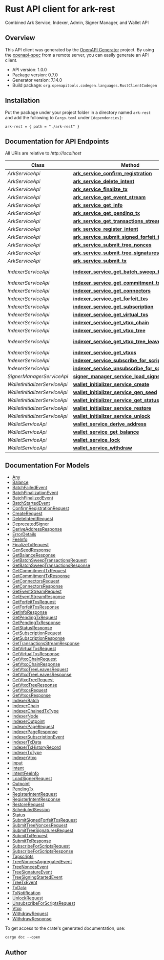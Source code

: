 # Rust API client for ark-rest

Combined Ark Service, Indexer, Admin, Signer Manager, and Wallet API

## Overview

This API client was generated by the [OpenAPI Generator](https://openapi-generator.tech) project. By using the [openapi-spec](https://openapis.org) from a remote server, you can easily generate an API client.

- API version: 1.0.0
- Package version: 0.7.0
- Generator version: 7.14.0
- Build package: `org.openapitools.codegen.languages.RustClientCodegen`

## Installation

Put the package under your project folder in a directory named `ark-rest` and add the following to `Cargo.toml` under `[dependencies]`:

```
ark-rest = { path = "./ark-rest" }
```

## Documentation for API Endpoints

All URIs are relative to _http://localhost_

| Class                         | Method                                                                                                                     | HTTP request                                                                      | Description |
| ----------------------------- | -------------------------------------------------------------------------------------------------------------------------- | --------------------------------------------------------------------------------- | ----------- |
| _ArkServiceApi_               | [**ark_service_confirm_registration**](docs/ArkServiceApi.md#ark_service_confirm_registration)                             | **POST** /v1/batch/ack                                                            |             |
| _ArkServiceApi_               | [**ark_service_delete_intent**](docs/ArkServiceApi.md#ark_service_delete_intent)                                           | **POST** /v1/batch/deleteIntent                                                   |             |
| _ArkServiceApi_               | [**ark_service_finalize_tx**](docs/ArkServiceApi.md#ark_service_finalize_tx)                                               | **POST** /v1/tx/finalize                                                          |             |
| _ArkServiceApi_               | [**ark_service_get_event_stream**](docs/ArkServiceApi.md#ark_service_get_event_stream)                                     | **GET** /v1/batch/events                                                          |             |
| _ArkServiceApi_               | [**ark_service_get_info**](docs/ArkServiceApi.md#ark_service_get_info)                                                     | **GET** /v1/info                                                                  |             |
| _ArkServiceApi_               | [**ark_service_get_pending_tx**](docs/ArkServiceApi.md#ark_service_get_pending_tx)                                         | **POST** /v1/tx/pending                                                           |             |
| _ArkServiceApi_               | [**ark_service_get_transactions_stream**](docs/ArkServiceApi.md#ark_service_get_transactions_stream)                       | **GET** /v1/txs                                                                   |             |
| _ArkServiceApi_               | [**ark_service_register_intent**](docs/ArkServiceApi.md#ark_service_register_intent)                                       | **POST** /v1/batch/registerIntent                                                 |             |
| _ArkServiceApi_               | [**ark_service_submit_signed_forfeit_txs**](docs/ArkServiceApi.md#ark_service_submit_signed_forfeit_txs)                   | **POST** /v1/batch/submitForfeitTxs                                               |             |
| _ArkServiceApi_               | [**ark_service_submit_tree_nonces**](docs/ArkServiceApi.md#ark_service_submit_tree_nonces)                                 | **POST** /v1/batch/tree/submitNonces                                              |             |
| _ArkServiceApi_               | [**ark_service_submit_tree_signatures**](docs/ArkServiceApi.md#ark_service_submit_tree_signatures)                         | **POST** /v1/batch/tree/submitSignatures                                          |             |
| _ArkServiceApi_               | [**ark_service_submit_tx**](docs/ArkServiceApi.md#ark_service_submit_tx)                                                   | **POST** /v1/tx/submit                                                            |             |
| _IndexerServiceApi_           | [**indexer_service_get_batch_sweep_transactions**](docs/IndexerServiceApi.md#indexer_service_get_batch_sweep_transactions) | **GET** /v1/indexer/batch/{batch_outpoint.txid}/{batch_outpoint.vout}/sweepTxs    |             |
| _IndexerServiceApi_           | [**indexer_service_get_commitment_tx**](docs/IndexerServiceApi.md#indexer_service_get_commitment_tx)                       | **GET** /v1/indexer/commitmentTx/{txid}                                           |             |
| _IndexerServiceApi_           | [**indexer_service_get_connectors**](docs/IndexerServiceApi.md#indexer_service_get_connectors)                             | **GET** /v1/indexer/commitmentTx/{txid}/connectors                                |             |
| _IndexerServiceApi_           | [**indexer_service_get_forfeit_txs**](docs/IndexerServiceApi.md#indexer_service_get_forfeit_txs)                           | **GET** /v1/indexer/commitmentTx/{txid}/forfeitTxs                                |             |
| _IndexerServiceApi_           | [**indexer_service_get_subscription**](docs/IndexerServiceApi.md#indexer_service_get_subscription)                         | **GET** /v1/indexer/script/subscription/{subscription_id}                         |             |
| _IndexerServiceApi_           | [**indexer_service_get_virtual_txs**](docs/IndexerServiceApi.md#indexer_service_get_virtual_txs)                           | **GET** /v1/indexer/virtualTx/{txids}                                             |             |
| _IndexerServiceApi_           | [**indexer_service_get_vtxo_chain**](docs/IndexerServiceApi.md#indexer_service_get_vtxo_chain)                             | **GET** /v1/indexer/vtxo/{outpoint.txid}/{outpoint.vout}/chain                    |             |
| _IndexerServiceApi_           | [**indexer_service_get_vtxo_tree**](docs/IndexerServiceApi.md#indexer_service_get_vtxo_tree)                               | **GET** /v1/indexer/batch/{batch_outpoint.txid}/{batch_outpoint.vout}/tree        |             |
| _IndexerServiceApi_           | [**indexer_service_get_vtxo_tree_leaves**](docs/IndexerServiceApi.md#indexer_service_get_vtxo_tree_leaves)                 | **GET** /v1/indexer/batch/{batch_outpoint.txid}/{batch_outpoint.vout}/tree/leaves |             |
| _IndexerServiceApi_           | [**indexer_service_get_vtxos**](docs/IndexerServiceApi.md#indexer_service_get_vtxos)                                       | **GET** /v1/indexer/vtxos                                                         |             |
| _IndexerServiceApi_           | [**indexer_service_subscribe_for_scripts**](docs/IndexerServiceApi.md#indexer_service_subscribe_for_scripts)               | **POST** /v1/indexer/script/subscribe                                             |             |
| _IndexerServiceApi_           | [**indexer_service_unsubscribe_for_scripts**](docs/IndexerServiceApi.md#indexer_service_unsubscribe_for_scripts)           | **POST** /v1/indexer/script/unsubscribe                                           |             |
| _SignerManagerServiceApi_     | [**signer_manager_service_load_signer**](docs/SignerManagerServiceApi.md#signer_manager_service_load_signer)               | **POST** /v1/admin/signer                                                         |             |
| _WalletInitializerServiceApi_ | [**wallet_initializer_service_create**](docs/WalletInitializerServiceApi.md#wallet_initializer_service_create)             | **POST** /v1/admin/wallet/create                                                  |             |
| _WalletInitializerServiceApi_ | [**wallet_initializer_service_gen_seed**](docs/WalletInitializerServiceApi.md#wallet_initializer_service_gen_seed)         | **GET** /v1/admin/wallet/seed                                                     |             |
| _WalletInitializerServiceApi_ | [**wallet_initializer_service_get_status**](docs/WalletInitializerServiceApi.md#wallet_initializer_service_get_status)     | **GET** /v1/admin/wallet/status                                                   |             |
| _WalletInitializerServiceApi_ | [**wallet_initializer_service_restore**](docs/WalletInitializerServiceApi.md#wallet_initializer_service_restore)           | **POST** /v1/admin/wallet/restore                                                 |             |
| _WalletInitializerServiceApi_ | [**wallet_initializer_service_unlock**](docs/WalletInitializerServiceApi.md#wallet_initializer_service_unlock)             | **POST** /v1/admin/wallet/unlock                                                  |             |
| _WalletServiceApi_            | [**wallet_service_derive_address**](docs/WalletServiceApi.md#wallet_service_derive_address)                                | **GET** /v1/admin/wallet/address                                                  |             |
| _WalletServiceApi_            | [**wallet_service_get_balance**](docs/WalletServiceApi.md#wallet_service_get_balance)                                      | **GET** /v1/admin/wallet/balance                                                  |             |
| _WalletServiceApi_            | [**wallet_service_lock**](docs/WalletServiceApi.md#wallet_service_lock)                                                    | **POST** /v1/admin/wallet/lock                                                    |             |
| _WalletServiceApi_            | [**wallet_service_withdraw**](docs/WalletServiceApi.md#wallet_service_withdraw)                                            | **POST** /v1/admin/wallet/withdraw                                                |             |

## Documentation For Models

- [Any](docs/Any.md)
- [Balance](docs/Balance.md)
- [BatchFailedEvent](docs/BatchFailedEvent.md)
- [BatchFinalizationEvent](docs/BatchFinalizationEvent.md)
- [BatchFinalizedEvent](docs/BatchFinalizedEvent.md)
- [BatchStartedEvent](docs/BatchStartedEvent.md)
- [ConfirmRegistrationRequest](docs/ConfirmRegistrationRequest.md)
- [CreateRequest](docs/CreateRequest.md)
- [DeleteIntentRequest](docs/DeleteIntentRequest.md)
- [DeprecatedSigner](docs/DeprecatedSigner.md)
- [DeriveAddressResponse](docs/DeriveAddressResponse.md)
- [ErrorDetails](docs/ErrorDetails.md)
- [FeeInfo](docs/FeeInfo.md)
- [FinalizeTxRequest](docs/FinalizeTxRequest.md)
- [GenSeedResponse](docs/GenSeedResponse.md)
- [GetBalanceResponse](docs/GetBalanceResponse.md)
- [GetBatchSweepTransactionsRequest](docs/GetBatchSweepTransactionsRequest.md)
- [GetBatchSweepTransactionsResponse](docs/GetBatchSweepTransactionsResponse.md)
- [GetCommitmentTxRequest](docs/GetCommitmentTxRequest.md)
- [GetCommitmentTxResponse](docs/GetCommitmentTxResponse.md)
- [GetConnectorsRequest](docs/GetConnectorsRequest.md)
- [GetConnectorsResponse](docs/GetConnectorsResponse.md)
- [GetEventStreamRequest](docs/GetEventStreamRequest.md)
- [GetEventStreamResponse](docs/GetEventStreamResponse.md)
- [GetForfeitTxsRequest](docs/GetForfeitTxsRequest.md)
- [GetForfeitTxsResponse](docs/GetForfeitTxsResponse.md)
- [GetInfoResponse](docs/GetInfoResponse.md)
- [GetPendingTxRequest](docs/GetPendingTxRequest.md)
- [GetPendingTxResponse](docs/GetPendingTxResponse.md)
- [GetStatusResponse](docs/GetStatusResponse.md)
- [GetSubscriptionRequest](docs/GetSubscriptionRequest.md)
- [GetSubscriptionResponse](docs/GetSubscriptionResponse.md)
- [GetTransactionsStreamResponse](docs/GetTransactionsStreamResponse.md)
- [GetVirtualTxsRequest](docs/GetVirtualTxsRequest.md)
- [GetVirtualTxsResponse](docs/GetVirtualTxsResponse.md)
- [GetVtxoChainRequest](docs/GetVtxoChainRequest.md)
- [GetVtxoChainResponse](docs/GetVtxoChainResponse.md)
- [GetVtxoTreeLeavesRequest](docs/GetVtxoTreeLeavesRequest.md)
- [GetVtxoTreeLeavesResponse](docs/GetVtxoTreeLeavesResponse.md)
- [GetVtxoTreeRequest](docs/GetVtxoTreeRequest.md)
- [GetVtxoTreeResponse](docs/GetVtxoTreeResponse.md)
- [GetVtxosRequest](docs/GetVtxosRequest.md)
- [GetVtxosResponse](docs/GetVtxosResponse.md)
- [IndexerBatch](docs/IndexerBatch.md)
- [IndexerChain](docs/IndexerChain.md)
- [IndexerChainedTxType](docs/IndexerChainedTxType.md)
- [IndexerNode](docs/IndexerNode.md)
- [IndexerOutpoint](docs/IndexerOutpoint.md)
- [IndexerPageRequest](docs/IndexerPageRequest.md)
- [IndexerPageResponse](docs/IndexerPageResponse.md)
- [IndexerSubscriptionEvent](docs/IndexerSubscriptionEvent.md)
- [IndexerTxData](docs/IndexerTxData.md)
- [IndexerTxHistoryRecord](docs/IndexerTxHistoryRecord.md)
- [IndexerTxType](docs/IndexerTxType.md)
- [IndexerVtxo](docs/IndexerVtxo.md)
- [Input](docs/Input.md)
- [Intent](docs/Intent.md)
- [IntentFeeInfo](docs/IntentFeeInfo.md)
- [LoadSignerRequest](docs/LoadSignerRequest.md)
- [Outpoint](docs/Outpoint.md)
- [PendingTx](docs/PendingTx.md)
- [RegisterIntentRequest](docs/RegisterIntentRequest.md)
- [RegisterIntentResponse](docs/RegisterIntentResponse.md)
- [RestoreRequest](docs/RestoreRequest.md)
- [ScheduledSession](docs/ScheduledSession.md)
- [Status](docs/Status.md)
- [SubmitSignedForfeitTxsRequest](docs/SubmitSignedForfeitTxsRequest.md)
- [SubmitTreeNoncesRequest](docs/SubmitTreeNoncesRequest.md)
- [SubmitTreeSignaturesRequest](docs/SubmitTreeSignaturesRequest.md)
- [SubmitTxRequest](docs/SubmitTxRequest.md)
- [SubmitTxResponse](docs/SubmitTxResponse.md)
- [SubscribeForScriptsRequest](docs/SubscribeForScriptsRequest.md)
- [SubscribeForScriptsResponse](docs/SubscribeForScriptsResponse.md)
- [Tapscripts](docs/Tapscripts.md)
- [TreeNoncesAggregatedEvent](docs/TreeNoncesAggregatedEvent.md)
- [TreeNoncesEvent](docs/TreeNoncesEvent.md)
- [TreeSignatureEvent](docs/TreeSignatureEvent.md)
- [TreeSigningStartedEvent](docs/TreeSigningStartedEvent.md)
- [TreeTxEvent](docs/TreeTxEvent.md)
- [TxData](docs/TxData.md)
- [TxNotification](docs/TxNotification.md)
- [UnlockRequest](docs/UnlockRequest.md)
- [UnsubscribeForScriptsRequest](docs/UnsubscribeForScriptsRequest.md)
- [Vtxo](docs/Vtxo.md)
- [WithdrawRequest](docs/WithdrawRequest.md)
- [WithdrawResponse](docs/WithdrawResponse.md)

To get access to the crate's generated documentation, use:

```
cargo doc --open
```

## Author
